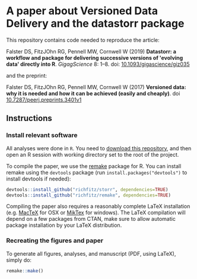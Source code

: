# A paper about Versioned Data Delivery and the datastorr package

This repository contains code needed to reproduce the article:

Falster DS, FitzJOhn RG, Pennell MW, Cornwell W (2019) **Datastorr: a workflow and package for delivering successive versions of 'evolving data' directly into R**. *GigagScience* 8: 1–8. doi: [10.1093/gigascience/giz035]( https://doi.org/10.1093/gigascience/giz035) 

and the preprint: 

Falster DS, FitzJOhn RG, Pennell MW, Cornwell W (2017) **Versioned data: why it is needed and how it can be achieved (easily and cheaply)**. doi [10.7287/peerj.preprints.3401v1](http://doi.org/10.7287/peerj.preprints.3401v1)


## Instructions

### Install relevant software

All analyses were done in `R`. You need to [download this repository](https://github.com/traitecoevo/data_versioning/archive/master.zip), and then open an R session with working directory set to the root of the project.

To compile the paper, we use the [remake](https://github.com/richfitz/remake) package for R. You can install remake using the `devtools` package (run `install.packages("devtools")` to install devtools if needed):

```r
devtools::install_github("richfitz/storr", dependencies=TRUE)
devtools::install_github("richfitz/remake", dependencies=TRUE)
```

Compiling the paper also requires a reasonably complete LaTeX installation (e.g. [MacTeX](https://tug.org/mactex/) for OSX or [MikTex](http://miktex.org/) for windows). The LaTeX compilation will depend on a few packages from CTAN, make sure to allow automatic package installation by your LaTeX distribution.

### Recreating the figures and paper

To generate all figures, analyses, and manuscript (PDF, using LaTeX), simply do:

```r
remake::make()
```

